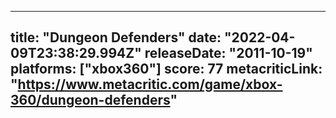 
---
title: "Dungeon Defenders"
date: "2022-04-09T23:38:29.994Z"
releaseDate: "2011-10-19"
platforms: ["xbox360"]
score: 77
metacriticLink: "https://www.metacritic.com/game/xbox-360/dungeon-defenders"
---
